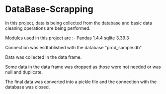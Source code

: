 # DataBase-Scrapping

In this project, data is being collected from the database and basic data cleaning operations are being performed.

Modules used in this project are :- Pandas 1.4.4 sqlite 3.39.3

Connection was esdtablished with the database "prod_sample.db"

Data was collected in the data frame.

Some data in the data frame was dropped as those were not needed or was null and duplicate.

The final data was converted into a pickle file and the connection with the database was closed.
